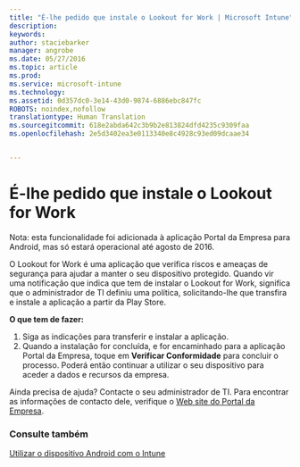 ```yaml
---
title: "É-lhe pedido que instale o Lookout for Work | Microsoft Intune"
description: 
keywords: 
author: staciebarker
manager: angrobe
ms.date: 05/27/2016
ms.topic: article
ms.prod: 
ms.service: microsoft-intune
ms.technology: 
ms.assetid: 0d357dc0-3e14-43d0-9874-6886ebc847fc
ROBOTS: noindex,nofollow
translationtype: Human Translation
ms.sourcegitcommit: 618e2abda642c3b9b2e813824dfd4235c9309faa
ms.openlocfilehash: 2e5d3402ea3e0113340e8c4928c93ed09dcaae34


---
```


# É-lhe pedido que instale o Lookout for Work
Nota: esta funcionalidade foi adicionada à aplicação Portal da Empresa para Android, mas só estará operacional até agosto de 2016.

O Lookout for Work é uma aplicação que verifica riscos e ameaças de segurança para ajudar a manter o seu dispositivo protegido. Quando vir uma notificação que indica que tem de instalar o Lookout for Work, significa que o administrador de TI definiu uma política, solicitando-lhe que transfira e instale a aplicação a partir da Play Store.

**O que tem de fazer:**

1.  Siga as indicações para transferir e instalar a aplicação.
2.  Quando a instalação for concluída, e for encaminhado para a aplicação Portal da Empresa, toque em **Verificar Conformidade** para concluir o processo. Poderá então continuar a utilizar o seu dispositivo para aceder a dados e recursos da empresa.

Ainda precisa de ajuda? Contacte o seu administrador de TI. Para encontrar as informações de contacto dele, verifique o [Web site do Portal da Empresa](http://portal.manage.microsoft.com).

### Consulte também
[Utilizar o dispositivo Android com o Intune](using-your-android-device-with-intune.md)



<!--HONumber=Jul16_HO4-->


